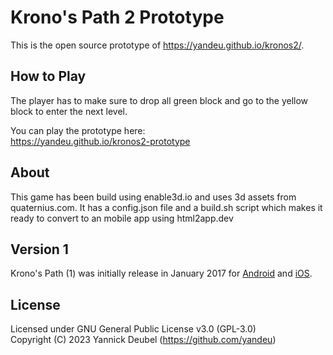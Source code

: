 # Krono's Path 2 Prototype

This is the open source prototype of https://yandeu.github.io/kronos2/.

## How to Play

The player has to make sure to drop all green block and go to the yellow block to enter the next level.

You can play the prototype here:  
https://yandeu.github.io/kronos2-prototype

## About

This game has been build using enable3d.io and uses 3d assets from quaternius.com.
It has a config.json file and a build.sh script which makes it ready to convert to an mobile app using html2app.dev

## Version 1

Krono's Path (1) was initially release in January 2017 for [Android](https://play.google.com/store/apps/details?id=com.yannd.kronosPath) and [iOS](https://apps.apple.com/us/app/kronos-path/id1194055224).

## License

Licensed under GNU General Public License v3.0 (GPL-3.0)  
Copyright (C) 2023 Yannick Deubel (https://github.com/yandeu)

